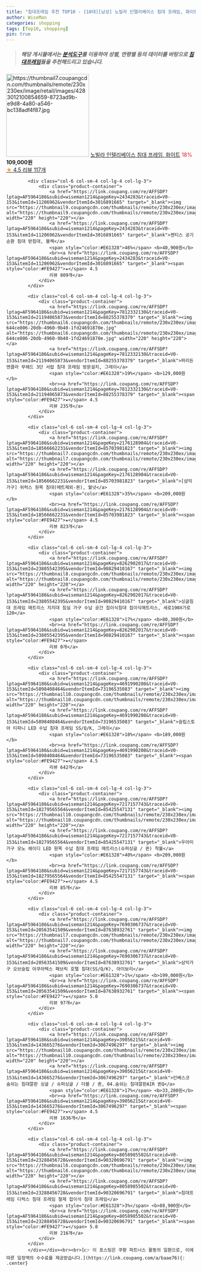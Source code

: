 ```yaml
---
title: "침대프레임 추천 TOP10 - [10대][남성] 노빌라 인텔리베이스 침대 프레임, 화이트"
author: WiseMan
categories: shopping
tags: [Top10, shopping]
pin: true
---
```


> ##### 해당 게시물에서는 [**분석도구**](https://itemscout.io/)를 이용하여 **성별**, **연령별** 등의 데이터를 바탕으로 [**침대프레임**](https://link.coupang.com/a/baae76)들을 추천해드리고 있습니다.
<div class="container"><div class="row">
            <div class="col-6 col-sm-4 col-lg-4 col-lg-3">
                <div class="product-container">
                    <a href="https://link.coupang.com/re/AFFSDP?lptag=AF5964186&subid=wiseman1214&pageKey=7812200275&traceid=V0-153&itemId=21193481569&vendorItemId=88254798960" target="_blank"><img src="https://thumbnail7.coupangcdn.com/thumbnails/remote/230x230ex/image/retail/images/4283012100854659-8723ad9b-e9d8-4a80-a546-bc138adf4f87.jpg" alt="https://thumbnail7.coupangcdn.com/thumbnails/remote/230x230ex/image/retail/images/4283012100854659-8723ad9b-e9d8-4a80-a546-bc138adf4f87.jpg" width="220" height="220"></a>
                    <a href="https://link.coupang.com/re/AFFSDP?lptag=AF5964186&subid=wiseman1214&pageKey=7812200275&traceid=V0-153&itemId=21193481569&vendorItemId=88254798960" target="_blank">노빌라 인텔리베이스 침대 프레임, 화이트</a>
                    <span style="color:#E61328">18%</span> <b>109,000원</b>
                    <br><a href="https://link.coupang.com/re/AFFSDP?lptag=AF5964186&subid=wiseman1214&pageKey=7812200275&traceid=V0-153&itemId=21193481569&vendorItemId=88254798960" target="_blank"><span style="color:#FE9427">★</span> 4.5
                    리뷰 117개</a>
                </div>
            </div>
            
            <div class="col-6 col-sm-4 col-lg-4 col-lg-3">
                <div class="product-container">
                    <a href="https://link.coupang.com/re/AFFSDP?lptag=AF5964186&subid=wiseman1214&pageKey=2434283&traceid=V0-153&itemId=11206962&vendorItemId=3016891665" target="_blank"><img src="https://thumbnail9.coupangcdn.com/thumbnails/remote/230x230ex/image/vendor_inventory/5c16/15b938326f33f827ba94e8308052a65a82fce96f3048661f58b17c3fdaf7.jpg" alt="https://thumbnail9.coupangcdn.com/thumbnails/remote/230x230ex/image/vendor_inventory/5c16/15b938326f33f827ba94e8308052a65a82fce96f3048661f58b17c3fdaf7.jpg" width="220" height="220"></a>
                    <a href="https://link.coupang.com/re/AFFSDP?lptag=AF5964186&subid=wiseman1214&pageKey=2434283&traceid=V0-153&itemId=11206962&vendorItemId=3016891665" target="_blank">젠티스 공기순환 침대 받침대, 블랙</a>
                    <span style="color:#E61328">46%</span> <b>40,900원</b>
                    <br><a href="https://link.coupang.com/re/AFFSDP?lptag=AF5964186&subid=wiseman1214&pageKey=2434283&traceid=V0-153&itemId=11206962&vendorItemId=3016891665" target="_blank"><span style="color:#FE9427">★</span> 4.5
                    리뷰 809개</a>
                </div>
            </div>
            
            <div class="col-6 col-sm-4 col-lg-4 col-lg-3">
                <div class="product-container">
                    <a href="https://link.coupang.com/re/AFFSDP?lptag=AF5964186&subid=wiseman1214&pageKey=7812332130&traceid=V0-153&itemId=21194065873&vendorItemId=88255378379" target="_blank"><img src="https://thumbnail6.coupangcdn.com/thumbnails/remote/230x230ex/image/retail/images/1834210839053908-644ce806-20db-4960-9b40-1fd24691870e.jpg" alt="https://thumbnail6.coupangcdn.com/thumbnails/remote/230x230ex/image/retail/images/1834210839053908-644ce806-20db-4960-9b40-1fd24691870e.jpg" width="220" height="220"></a>
                    <a href="https://link.coupang.com/re/AFFSDP?lptag=AF5964186&subid=wiseman1214&pageKey=7812332130&traceid=V0-153&itemId=21194065873&vendorItemId=88255378379" target="_blank">퍼리든 엔클라 무헤드 3단 서랍 침대 프레임 방문설치, 그레이</a>
                    <span style="color:#E61328">19%</span> <b>129,000원</b>
                    <br><a href="https://link.coupang.com/re/AFFSDP?lptag=AF5964186&subid=wiseman1214&pageKey=7812332130&traceid=V0-153&itemId=21194065873&vendorItemId=88255378379" target="_blank"><span style="color:#FE9427">★</span> 4.5
                    리뷰 235개</a>
                </div>
            </div>
            
            <div class="col-6 col-sm-4 col-lg-4 col-lg-3">
                <div class="product-container">
                    <a href="https://link.coupang.com/re/AFFSDP?lptag=AF5964186&subid=wiseman1214&pageKey=2176128904&traceid=V0-153&itemId=18566662231&vendorItemId=85703981823" target="_blank"><img src="https://thumbnail7.coupangcdn.com/thumbnails/remote/230x230ex/image/vendor_inventory/8dc2/8b66df48fd55558bce303993246d57728966967f02b0639a20b58d45df43.jpg" alt="https://thumbnail7.coupangcdn.com/thumbnails/remote/230x230ex/image/vendor_inventory/8dc2/8b66df48fd55558bce303993246d57728966967f02b0639a20b58d45df43.jpg" width="220" height="220"></a>
                    <a href="https://link.coupang.com/re/AFFSDP?lptag=AF5964186&subid=wiseman1214&pageKey=2176128904&traceid=V0-153&itemId=18566662231&vendorItemId=85703981823" target="_blank">[삼익가구] 위럭스 원목 침대(매트제외-퀸), 월넛</a>
                    <span style="color:#E61328">35%</span> <b>209,000원</b>
                    <br><a href="https://link.coupang.com/re/AFFSDP?lptag=AF5964186&subid=wiseman1214&pageKey=2176128904&traceid=V0-153&itemId=18566662231&vendorItemId=85703981823" target="_blank"><span style="color:#FE9427">★</span> 4.5
                    리뷰 823개</a>
                </div>
            </div>
            
            <div class="col-6 col-sm-4 col-lg-4 col-lg-3">
                <div class="product-container">
                    <a href="https://link.coupang.com/re/AFFSDP?lptag=AF5964186&subid=wiseman1214&pageKey=8262902017&traceid=V0-153&itemId=23805542395&vendorItemId=90829410167" target="_blank"><img src="https://thumbnail8.coupangcdn.com/thumbnails/remote/230x230ex/image/vendor_inventory/7b5d/49ebc7376874c171ad5867fbd019971a2f2786502c99b370ce50855486c0.jpg" alt="https://thumbnail8.coupangcdn.com/thumbnails/remote/230x230ex/image/vendor_inventory/7b5d/49ebc7376874c171ad5867fbd019971a2f2786502c99b370ce50855486c0.jpg" width="220" height="220"></a>
                    <a href="https://link.coupang.com/re/AFFSDP?lptag=AF5964186&subid=wiseman1214&pageKey=8262902017&traceid=V0-153&itemId=23805542395&vendorItemId=90829410167" target="_blank">싱글침대 프레임 매트리스 지지대 침실 가구 수납 공간 접이식침대 접이식매트리스, 세로190X가로120</a>
                    <span style="color:#E61328">17%</span> <b>80,300원</b>
                    <br><a href="https://link.coupang.com/re/AFFSDP?lptag=AF5964186&subid=wiseman1214&pageKey=8262902017&traceid=V0-153&itemId=23805542395&vendorItemId=90829410167" target="_blank"><span style="color:#FE9427">★</span> 
                    리뷰 0개</a>
                </div>
            </div>
            
            <div class="col-6 col-sm-4 col-lg-4 col-lg-3">
                <div class="product-container">
                    <a href="https://link.coupang.com/re/AFFSDP?lptag=AF5964186&subid=wiseman1214&pageKey=4691990208&traceid=V0-153&itemId=5898408464&vendorItemId=73196535083" target="_blank"><img src="https://thumbnail10.coupangcdn.com/thumbnails/remote/230x230ex/image/vendor_inventory/0117/54ed5eab7272eab184c269a199f9ee57393cd2806ff40503b47d3593b853.jpg" alt="https://thumbnail10.coupangcdn.com/thumbnails/remote/230x230ex/image/vendor_inventory/0117/54ed5eab7272eab184c269a199f9ee57393cd2806ff40503b47d3593b853.jpg" width="220" height="220"></a>
                    <a href="https://link.coupang.com/re/AFFSDP?lptag=AF5964186&subid=wiseman1214&pageKey=4691990208&traceid=V0-153&itemId=5898408464&vendorItemId=73196535083" target="_blank">슬립스토아 티파니 LED 수납 침대 프레임 SS/Q/K, 그레이</a>
                    <span style="color:#E61328">18%</span> <b>189,000원</b>
                    <br><a href="https://link.coupang.com/re/AFFSDP?lptag=AF5964186&subid=wiseman1214&pageKey=4691990208&traceid=V0-153&itemId=5898408464&vendorItemId=73196535083" target="_blank"><span style="color:#FE9427">★</span> 4.5
                    리뷰 642개</a>
                </div>
            </div>
            
            <div class="col-6 col-sm-4 col-lg-4 col-lg-3">
                <div class="product-container">
                    <a href="https://link.coupang.com/re/AFFSDP?lptag=AF5964186&subid=wiseman1214&pageKey=7217157743&traceid=V0-153&itemId=18279565564&vendorItemId=85425547131" target="_blank"><img src="https://thumbnail10.coupangcdn.com/thumbnails/remote/230x230ex/image/vendor_inventory/345e/0dd00491de12c8fa638335860eaf98ee0b01393081da3d8fc32dbc424a34.jpg" alt="https://thumbnail10.coupangcdn.com/thumbnails/remote/230x230ex/image/vendor_inventory/345e/0dd00491de12c8fa638335860eaf98ee0b01393081da3d8fc32dbc424a34.jpg" width="220" height="220"></a>
                    <a href="https://link.coupang.com/re/AFFSDP?lptag=AF5964186&subid=wiseman1214&pageKey=7217157743&traceid=V0-153&itemId=18279565564&vendorItemId=85425547131" target="_blank">우아미가구 모노 헤이디 LED 원목 수납 침대 프레임 매트리스(슈퍼싱글 / 퀸) 착불</a>
                    <span style="color:#E61328">40%</span> <b>209,000원</b>
                    <br><a href="https://link.coupang.com/re/AFFSDP?lptag=AF5964186&subid=wiseman1214&pageKey=7217157743&traceid=V0-153&itemId=18279565564&vendorItemId=85425547131" target="_blank"><span style="color:#FE9427">★</span> 4.5
                    리뷰 85개</a>
                </div>
            </div>
            
            <div class="col-6 col-sm-4 col-lg-4 col-lg-3">
                <div class="product-container">
                    <a href="https://link.coupang.com/re/AFFSDP?lptag=AF5964186&subid=wiseman1214&pageKey=7690306737&traceid=V0-153&itemId=20563541509&vendorItemId=87638932761" target="_blank"><img src="https://thumbnail7.coupangcdn.com/thumbnails/remote/230x230ex/image/vendor_inventory/694c/516392a943e48533c3b5e15ccdecae20019300b44f08ef50e40e936eb2ac.png" alt="https://thumbnail7.coupangcdn.com/thumbnails/remote/230x230ex/image/vendor_inventory/694c/516392a943e48533c3b5e15ccdecae20019300b44f08ef50e40e936eb2ac.png" width="220" height="220"></a>
                    <a href="https://link.coupang.com/re/AFFSDP?lptag=AF5964186&subid=wiseman1214&pageKey=7690306737&traceid=V0-153&itemId=20563541509&vendorItemId=87638932761" target="_blank">삼익가구 오브슬립 아쿠아텍스 패브릭 호텔 침대(SS/Q/K), 아이보리</a>
                    <span style="color:#E61328">1%</span> <b>199,000원</b>
                    <br><a href="https://link.coupang.com/re/AFFSDP?lptag=AF5964186&subid=wiseman1214&pageKey=7690306737&traceid=V0-153&itemId=20563541509&vendorItemId=87638932761" target="_blank"><span style="color:#FE9427">★</span> 5.0
                    리뷰 97개</a>
                </div>
            </div>
            
            <div class="col-6 col-sm-4 col-lg-4 col-lg-3">
                <div class="product-container">
                    <a href="https://link.coupang.com/re/AFFSDP?lptag=AF5964186&subid=wiseman1214&pageKey=39056215&traceid=V0-153&itemId=143665276&vendorItemId=3067496297" target="_blank"><img src="https://thumbnail10.coupangcdn.com/thumbnails/remote/230x230ex/image/vendor_inventory/12cf/a03bbb5303d02c7a9255af2b7d3929fbe75efd6a6d51d924b7891e525551.jpg" alt="https://thumbnail10.coupangcdn.com/thumbnails/remote/230x230ex/image/vendor_inventory/12cf/a03bbb5303d02c7a9255af2b7d3929fbe75efd6a6d51d924b7891e525551.jpg" width="220" height="220"></a>
                    <a href="https://link.coupang.com/re/AFFSDP?lptag=AF5964186&subid=wiseman1214&pageKey=39056215&traceid=V0-153&itemId=143665276&vendorItemId=3067496297" target="_blank">인베스코 숨쉬는 침대깔판 싱글 / 슈퍼싱글 / 더블 / 퀸, 04.숨쉬는 침대깔판AIR 퀸Q</a>
                    <span style="color:#E61328">17%</span> <b>33,200원</b>
                    <br><a href="https://link.coupang.com/re/AFFSDP?lptag=AF5964186&subid=wiseman1214&pageKey=39056215&traceid=V0-153&itemId=143665276&vendorItemId=3067496297" target="_blank"><span style="color:#FE9427">★</span> 4.5
                    리뷰 1636개</a>
                </div>
            </div>
            
            <div class="col-6 col-sm-4 col-lg-4 col-lg-3">
                <div class="product-container">
                    <a href="https://link.coupang.com/re/AFFSDP?lptag=AF5964186&subid=wiseman1214&pageKey=8058985502&traceid=V0-153&itemId=23288456728&vendorItemId=90320696791" target="_blank"><img src="https://thumbnail6.coupangcdn.com/thumbnails/remote/230x230ex/image/vendor_inventory/82dd/4e1253e9632057efbf868d4769129d99ac1de0648e9ba07038632cb80319.jpg" alt="https://thumbnail6.coupangcdn.com/thumbnails/remote/230x230ex/image/vendor_inventory/82dd/4e1253e9632057efbf868d4769129d99ac1de0648e9ba07038632cb80319.jpg" width="220" height="220"></a>
                    <a href="https://link.coupang.com/re/AFFSDP?lptag=AF5964186&subid=wiseman1214&pageKey=8058985502&traceid=V0-153&itemId=23288456728&vendorItemId=90320696791" target="_blank">침대프레임 디럭스 침대 프레임 철제 접이식 침대 프레임</a>
                    <span style="color:#E61328">3%</span> <b>88,900원</b>
                    <br><a href="https://link.coupang.com/re/AFFSDP?lptag=AF5964186&subid=wiseman1214&pageKey=8058985502&traceid=V0-153&itemId=23288456728&vendorItemId=90320696791" target="_blank"><span style="color:#FE9427">★</span> 5.0
                    리뷰 216개</a>
                </div>
            </div>
            </div></div><br><br>[👉 이 포스팅은 쿠팡 파트너스 활동의 일환으로, 이에 따른 일정액의 수수료를 제공받습니다.](https://link.coupang.com/a/baae76){: .center}